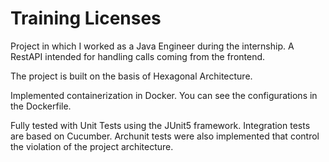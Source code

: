 # Training Licenses
Project in which I worked as a Java Engineer during the internship. A RestAPI intended for handling calls coming from the frontend.

The project is built on the basis of Hexagonal Architecture.

Implemented containerization in Docker. You can see the configurations in the Dockerfile.

Fully tested with Unit Tests using the JUnit5 framework. Integration tests are based on Cucumber. Archunit tests were also implemented that control the violation of the project architecture.
